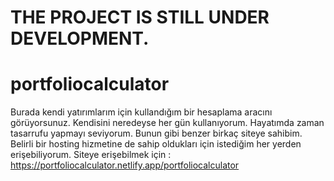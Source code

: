 # THE PROJECT IS STILL UNDER DEVELOPMENT.
# portfoliocalculator

Burada kendi yatırımlarım için kullandığım bir hesaplama aracını görüyorsunuz. Kendisini neredeyse her gün kullanıyorum. Hayatımda zaman tasarrufu yapmayı seviyorum. Bunun gibi benzer birkaç siteye sahibim.
Belirli bir hosting hizmetine de sahip oldukları için istediğim her yerden erişebiliyorum.
Siteye erişebilmek için : https://portfoliocalculator.netlify.app/portfoliocalculator


